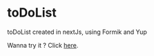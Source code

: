 # toDoList
toDoList created in nextJs, using Formik and Yup

Wanna try it ? Click [here](to-do-list-six-dun.vercel.app).

